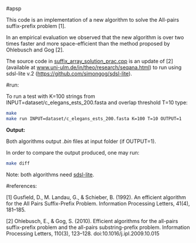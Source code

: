 #apsp

This code is an implementation of a new algorithm to solve the All-pairs suffix-prefix problem \[1\].

In an empirical evaluation we observed that the new algorithm is over two times faster and more space-efficient than the method proposed by Ohlebusch and Gog  \[2\].

The source code in [suffix_array_solution_prac.cpp](https://github.com/felipelouza/apsp/blob/master/external/suffix_array_solution_prac.cpp) is an update of \[2\] (available at www.uni-ulm.de/in/theo/research/seqana.html) to run using sdsl-lite v.2 (https://github.com/simongog/sdsl-lite).

#run:

To run a test with K=100 strings from INPUT=dataset/c_elegans_ests_200.fasta and overlap threshold T=10 type:

```sh
make
make run INPUT=dataset/c_elegans_ests_200.fasta K=100 T=10 OUTPUT=1
```

**Output:**

Both algorithms output _.bin_ files at input folder (if OUTPUT=1).

In order to compare the output produced, one may run:

```sh
make diff
```

Note: both algorithms need [sdsl-lite](https://github.com/simongog/sdsl-lite).


#references:

[1] Gusfield, D., M. Landau, G., & Schieber, B. (1992). An efficient algorithm for the All Pairs Suffix-Prefix Problem. Information Processing Letters, 41(4), 181–185.

[2] Ohlebusch, E., & Gog, S. (2010). Efficient algorithms for the all-pairs suffix-prefix problem and the all-pairs substring-prefix problem. Information Processing Letters, 110(3), 123–128. doi:10.1016/j.ipl.2009.10.015


